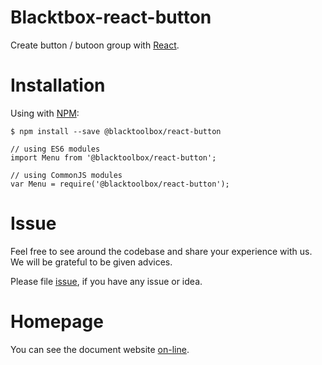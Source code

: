 # Blacktbox-react-button

Create button / butoon group with [React](https://facebook.github.io/react).

# Installation

Using with [NPM](https://www.npmjs.com/):

    $ npm install --save @blacktoolbox/react-button

    // using ES6 modules
    import Menu from '@blacktoolbox/react-button';

    // using CommonJS modules
    var Menu = require('@blacktoolbox/react-button');

# Issue

Feel free to see around the codebase and share your experience with us. We will be grateful to be given advices. 

Please file [issue](https://github.com/BlackToolBoxLaboratory/react-button/issues), if you have any issue or idea.

# Homepage

You can see the document website [on-line](https://blacktoolboxlaboratory.github.io/react/v2/#/react-button/basic).
